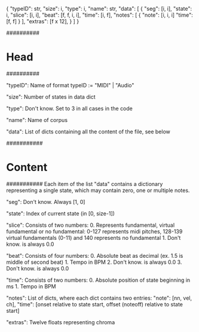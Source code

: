 {
  "typeID": str,
  "size": i,
  "type": i,
  "name": str,
  "data": [
    {
      "seg": [i, i],
      "state": i,
      "slice": [i, i],
      "beat": [f, f, i, i],
      "time": [i, f],
      "notes": [
          {
              "note": [i, i, i]
              "time": [f, f]
          }
      ],
      "extras": [f x 12],
    }
  ]
}


##########
# Head   #
##########

"typeID": Name of format
    typeID := "MIDI" | "Audio"

"size": Number of states in data dict

"type": Don't know. Set to 3 in all cases in the code

"name": Name of corpus

"data": List of dicts containing all the content of the file, see below

###########
# Content #
###########
Each item of the list "data" contains a dictionary representing a single state, which may contain zero, one or multiple notes.

"seg": Don't know. Always [1, 0]

"state": Index of current state (in [0, size-1])

"slice": Consists of two numbers:
    0. Represents fundamental, virtual fundamental or no fundamental: 0-127 represents midi pitches, 128-139 virtual fundamentals (0-11) and 140 represents no fundamental
    1. Don't know. is always 0.0

"beat": Consists of four numbers:
    0. Absolute beat as decimal (ex. 1.5 is middle of second beat)
    1. Tempo in BPM
    2. Don't know. is always 0.0
    3. Don't know. is always 0.0

"time": Consists of two numbers:
    0. Absolute position of state beginning in ms
    1. Tempo in BPM                                      <!-- is this is  -->

"notes": List of dicts, where each dict contains two entries:
    "note": [nn, vel, ch],
    "time": [onset relative to state start, offset (noteoff) relative to state start]

"extras": Twelve floats representing chroma



